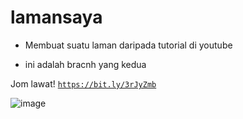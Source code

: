 # lamansaya
- Membuat suatu laman daripada tutorial di youtube

- ini adalah bracnh yang kedua

Jom lawat!
<code>https://bit.ly/3rJyZmb</code>


![image](https://user-images.githubusercontent.com/58935865/111473297-db8f9980-8765-11eb-9f60-333f9de29306.png)

